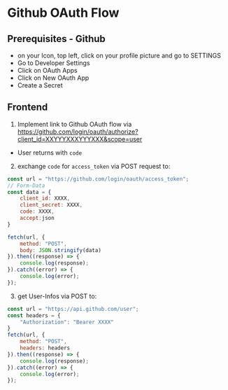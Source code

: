# Github OAuth Flow
## Prerequisites - Github
- on your Icon, top left, click on your profile picture and go to SETTINGS
- Go to Developer Settings
- Click on OAuth Apps
- Click on New OAuth App
- Create a Secret

## Frontend
1. Implement link to Github OAuth flow via https://github.com/login/oauth/authorize?client_id=XXYYYXXXYYYXXX&scope=user

- User returns with `code`

2. exchange `code` for `access_token` via POST request to:
```js
const url = "https://github.com/login/oauth/access_token";
// Form-Data
const data = {
    client_id: XXXX,
    client_secret: XXXX,
    code: XXXX,
    accept:json
}

fetch(url, {
    method: "POST",	
    body: JSON.stringify(data)
}).then((response) => {
    console.log(response);
}).catch((error) => {
    console.log(error);
});
```


3. get User-Infos via POST to:
```js
const url = "https://api.github.com/user";
const headers = {
    "Authorization": "Bearer XXXX"
}
fetch(url, {
    method: "POST",
    headers: headers
}).then((response) => {
    console.log(response);
}).catch((error) => {
    console.log(error);
});
```
